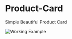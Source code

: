 # Product-Card
Simple Beautiful  Product Card



![Working Example](https://github.com/Shaheryarkhalid/Animated-Button-With-Border-Hover-Animation/assets/41621149/d15512b9-7914-44ad-bbc2-a4ef1fc0cffb)
